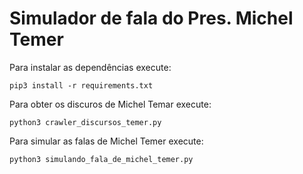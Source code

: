 # Simulador de fala do Pres. Michel Temer

 Para instalar as dependências execute:

 ```pip3 install -r requirements.txt```

Para obter os discuros de Michel Temar execute:

 ```python3 crawler_discursos_temer.py```

 Para simular as falas de Michel Temer execute:
 
 ```python3 simulando_fala_de_michel_temer.py```